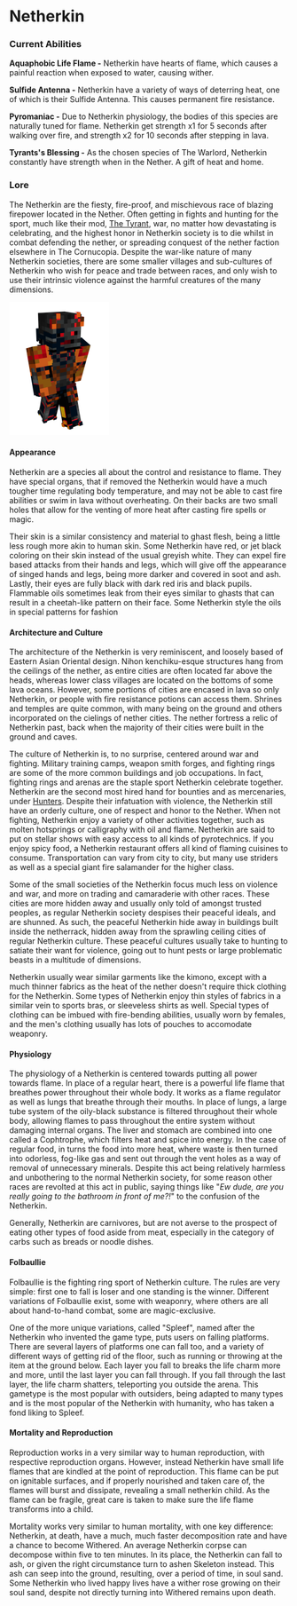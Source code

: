 # Netherkin

### Current Abilities

**Aquaphobic Life Flame -** Netherkin have hearts of flame, which causes a painful reaction when exposed to water, causing wither.

**Sulfide Antenna -** Netherkin have a variety of ways of deterring heat, one of which is their Sulfide Antenna. This causes permanent fire resistance.

**Pyromaniac -** Due to Netherkin physiology, the bodies of this species are naturally tuned for flame. Netherkin get strength x1 for 5 seconds after walking over fire, and strength x2 for 10 seconds after stepping in lava.

**Tyrants's Blessing -** As the chosen species of The Warlord, Netherkin constantly have strength when in the Nether. A gift of heat and home.

### Lore

The Netherkin are the fiesty, fire-proof, and mischievous race of blazing firepower located in the Nether. Often getting in fights and hunting for the sport, much like their mod, [The Tyrant](../../../lore-of-the-lands/mods-and-gods/the-tyrant.md), war, no matter how devastating is celebrating, and the highest honor in Netherkin society is to die whilst in combat defending the nether, or spreading conquest of the nether faction elsewhere in The Cornucopia. Despite the war-like nature of many Netherkin societies, there are some smaller villages and sub-cultures of Netherkin who wish for peace and trade between races, and only wish to use their intrinsic violence against the harmful creatures of the many dimensions.

![Netherkin](<../../../../.gitbook/assets/body (1).png>)

#### Appearance

Netherkin are a species all about the control and resistance to flame. They have special organs, that if removed the Netherkin would have a much tougher time regulating body temperature, and may not be able to cast fire abilities or swim in lava without overheating. On their backs are two small holes that allow for the venting of more heat after casting fire spells or magic.&#x20;

Their skin is a similar consistency and material to ghast flesh, being a little less rough more akin to human skin. Some Netherkin have red, or jet black coloring on their skin instead of the usual greyish white. They can expel fire based attacks from their hands and legs, which will give off the appearance of singed hands and legs, being more darker and covered in soot and ash. Lastly, their eyes are fully black with dark red iris and black pupils. Flammable oils sometimes leak from their eyes similar to ghasts that can result in a cheetah-like pattern on their face. Some Netherkin style the oils in special patterns for fashion

#### Architecture and Culture

The architecture of the Netherkin is very reminiscent, and loosely based of Eastern Asian Oriental design. Nihon kenchiku-esque structures hang from the ceilings of the nether, as entire cities are often located far above the heads, whereas lower class villages are located on the bottoms of some lava oceans. However, some portions of cities are encased in lava so only Netherkin, or people with fire resistance potions can access them. Shrines and temples are quite common, with many being on the ground and others incorporated on the cielings of nether cities. The nether fortress a relic of Netherkin past, back when the majority of their cities were built in the ground and caves.

The culture of Netherkin is, to no surprise, centered around war and fighting. Military training camps, weapon smith forges, and fighting rings are some of the more common buildings and job occupations. In fact, fighting rings and arenas are the staple sport Netherkin celebrate together. Netherkin are the second most hired hand for bounties and as mercenaries, under [Hunters](hunter/). Despite their infatuation with violence, the Netherkin still have an orderly culture, one of respect and honor to the Nether. When not fighting, Netherkin enjoy a variety of other activities together, such as molten hotsprings or calligraphy with oil and flame. Netherkin are said to put on stellar shows with easy access to all kinds of pyrotechnics. If you enjoy spicy food, a Netherkin restaurant offers all kind of flaming cuisines to consume. Transportation can vary from city to city, but many use striders as well as a special giant fire salamander for the higher class.

Some of the small societies of the Netherkin focus much less on violence and war, and more on trading and camaraderie with other races. These cities are more hidden away and usually only told of amongst trusted peoples, as regular Netherkin society despises their peaceful ideals, and are shunned. As such, the peaceful Netherkin hide away in buildings built inside the netherrack, hidden away from the sprawling ceiling cities of regular Netherkin culture. These peaceful cultures usually take to hunting to satiate their want for violence, going out to hunt pests or large problematic beasts in a multitude of dimensions.

Netherkin usually wear similar garments like the kimono, except with a much thinner fabrics as the heat of the nether doesn't require thick clothing for the Netherkin. Some types of Netherkin enjoy thin styles of fabrics in a similar vein to sports bras, or sleeveless shirts as well. Special types of clothing can be imbued with fire-bending abilities, usually worn by females, and the men's clothing usually has lots of pouches to accomodate weaponry.

#### Physiology

The physiology of a Netherkin is centered towards putting all power towards flame. In place of a regular heart, there is a powerful life flame that breathes power throughout their whole body. It works as a flame regulator as well as lungs that breathe through their mouths. In place of lungs, a large tube system of the oily-black substance is filtered throughout their whole body, allowing flames to pass throughout the entire system without damaging internal organs. The liver and stomach are combined into one called a Cophtrophe, which filters heat and spice into energy. In the case of regular food, in turns the food into more heat, where waste is then turned into odorless, fog-like gas and sent out through the vent holes as a way of removal of unnecessary minerals. Despite this act being relatively harmless and unbothering to the normal Netherkin society, for some reason other races are revolted at this act in public, saying things like "_Ew dude, are you really going to the bathroom in front of me?!_" to the confusion of the Netherkin.

Generally, Netherkin are carnivores, but are not averse to the prospect of eating other types of food aside from meat, especially in the category of carbs such as breads or noodle dishes.

#### Folbaullie

Folbaullie is the fighting ring sport of Netherkin culture. The rules are very simple: first one to fall is loser and one standing is the winner. Different variations of Folbaullie exist, some with weaponry, where others are all about hand-to-hand combat, some are magic-exclusive.

One of the more unique variations, called "Spleef", named after the Netherkin who invented the game type, puts users on falling platforms. There are several layers of platforms one can fall too, and a variety of different ways of getting rid of the floor, such as running or throwing at the item at the ground below. Each layer you fall to breaks the life charm more and more, until the last layer you can fall through. If you fall through the last layer, the life charm shatters, teleporting you outside the arena. This gametype is the most popular with outsiders, being adapted to many types and is the most popular of the Netherkin with humanity, who has taken a fond liking to Spleef.

#### Mortality and Reproduction

Reproduction works in a very similar way to human reproduction, with respective reproduction organs. However, instead Netherkin have small life flames that are kindled at the point of reproduction. This flame can be put on ignitable surfaces, and if properly nourished and taken care of, the flames will burst and dissipate, revealing a small netherkin child. As the flame can be fragile, great care is taken to make sure the life flame transforms into a child.

Mortality works very similar to human mortality, with one key difference: Netherkin, at death, have a much, much faster decomposition rate and have a chance to become Withered. An average Netherkin corpse can decompose within five to ten minutes. In its place, the Netherkin can fall to ash, or given the right circumstance turn to ashen Skeleton instead. This ash can seep into the ground, resulting, over a period of time, in soul sand. Some Netherkin who lived happy lives have a wither rose growing on their soul sand, despite not directly turning into Withered remains upon death.

